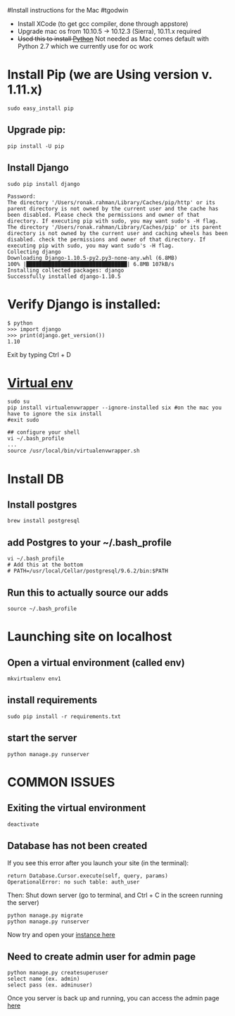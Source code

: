 #Install instructions for the Mac
#tgodwin
+ Install XCode (to get gcc compiler, done through appstore)
+ Upgrade mac os from 10.10.5 -> 10.12.3 (Sierra), 10.11.x required
+ <del>Used this to install [Python](http://docs.python-guide.org/en/latest/starting/install3/osx/)</del> Not needed as Mac comes default with Python 2.7 which we currently use for oc work

# Install Pip (we are Using version v. 1.11.x)
    sudo easy_install pip
## Upgrade pip: 
    pip install -U pip
## Install Django
    sudo pip install django

    Password:
    The directory '/Users/ronak.rahman/Library/Caches/pip/http' or its parent directory is not owned by the current user and the cache has been disabled. Please check the permissions and owner of that directory. If executing pip with sudo, you may want sudo's -H flag.
    The directory '/Users/ronak.rahman/Library/Caches/pip' or its parent directory is not owned by the current user and caching wheels has been disabled. check the permissions and owner of that directory. If executing pip with sudo, you may want sudo's -H flag.
    Collecting django
    Downloading Django-1.10.5-py2.py3-none-any.whl (6.8MB)
    100% |████████████████████████████████| 6.8MB 107kB/s
    Installing collected packages: django
    Successfully installed django-1.10.5


# Verify Django is installed:

    $ python
    >>> import django
    >>> print(django.get_version())
    1.10
Exit by typing Ctrl + D


# [Virtual env](https://virtualenvwrapper.readthedocs.io/en/latest/)
    sudo su
    pip install virtualenvwrapper --ignore-installed six #on the mac you have to ignore the six install
    #exit sudo

    ## configure your shell
    vi ~/.bash_profile 
    ...
    source /usr/local/bin/virtualenvwrapper.sh

# Install DB
## Install postgres
    brew install postgresql
## add Postgres to your ~/.bash_profile
    vi ~/.bash_profile
    # Add this at the bottom
    # PATH=/usr/local/Cellar/postgresql/9.6.2/bin:$PATH

## Run this to actually source our adds
    source ~/.bash_profile

# Launching site on localhost
## Open a virtual environment (called env)
    mkvirtualenv env1

## install requirements
    sudo pip install -r requirements.txt
## start the server
    python manage.py runserver


# COMMON ISSUES

## Exiting the virtual environment
    deactivate

## Database has not been created
If you see this error after you launch your site (in the terminal):

    return Database.Cursor.execute(self, query, params)
    OperationalError: no such table: auth_user

Then:
Shut down server (go to terminal, and Ctrl + C in the screen running the server)

    python manage.py migrate
    python manage.py runserver

Now try and open your [instance here](http://localhost:8000/)

## Need to create admin user for admin page
    python manage.py createsuperuser
    select name (ex. admin)
    select pass (ex. adminuser)

Once you server is back up and running, you can access the admin page [here](http://localhost:8000/admin/)
